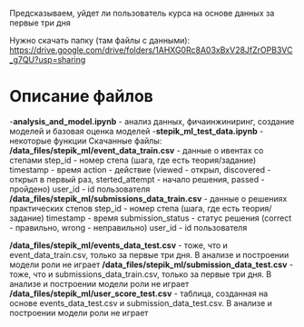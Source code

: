 Предсказываем, уйдет ли пользователь  курса на основе данных за первые три дня

Нужно скачать папку (там файлы с данными):
https://drive.google.com/drive/folders/1AHXG0Rc8A03xBxV28JfZrOPB3VC_g7QU?usp=sharing

# Описание файлов
-**analysis_and_model.ipynb** - анализ данных, фичаинжиниринг, создание моделей и базовая оценка моделей
-**stepik_ml_test_data.ipynb** - некоторые функции
 Скачанные файлы:
 **/data_files/stepik_ml/event_data_train.csv** - данные о ивентах со степами
 step_id - номер степа (шага, где есть теория/задание)
 timestamp - время
 action - действие (viewed - открыл, discovered - открыл в первый раз, sterted_attempt - начало решения, passed - пройдено)
 user_id - id пользователя 
 **/data_files/stepik_ml/submissions_data_train.csv** - данные о решениях практических степов
 step_id - номер степа (шага, где есть теория/задание)
 timestamp - время
 submission_status - статус решения (correct - правильно, wrong - неправильно)
 user_id - id пользователя 
 
 **/data_files/stepik_ml/events_data_test.csv** - тоже, что и event_data_train.csv, только за первые три дня. В анализе и построении модели роли не играет
 **/data_files/stepik_ml/submission_data_test.csv** - тоже, что и submissions_data_train.csv, только за первые три дня. В анализе и построении модели роли не играет
 **/data_files/stepik_ml/user_score_test.csv** - таблица, созданная на основе events_data_test.csv и submission_data_test.csv. В анализе и построении модели роли не играет
